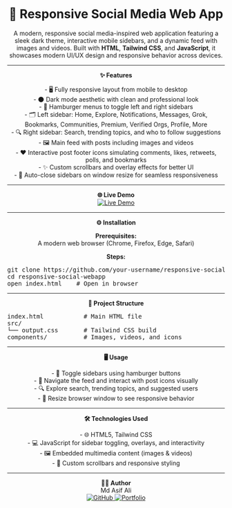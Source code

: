 <h1 align="center">📱 Responsive Social Media Web App</h1>

<p align="center">
  A modern, responsive social media-inspired web application featuring a sleek dark theme, interactive mobile sidebars, and a dynamic feed with images and videos. Built with <strong>HTML</strong>, <strong>Tailwind CSS</strong>, and <strong>JavaScript</strong>, it showcases modern UI/UX design and responsive behavior across devices.
</p>

---

<p align="center">
  <strong>✨ Features</strong>
</p>

<p align="center">
- 🖥️ Fully responsive layout from mobile to desktop<br>
- 🌑 Dark mode aesthetic with clean and professional look<br>
- 🍔 Hamburger menus to toggle left and right sidebars<br>
- 🗂️ Left sidebar: Home, Explore, Notifications, Messages, Grok, Bookmarks, Communities, Premium, Verified Orgs, Profile, More<br>
- 🔍 Right sidebar: Search, trending topics, and who to follow suggestions<br>
- 🖼️ Main feed with posts including images and videos<br>
- ❤️ Interactive post footer icons simulating comments, likes, retweets, polls, and bookmarks<br>
- ✨ Custom scrollbars and overlay effects for better UI<br>
- 🔄 Auto-close sidebars on window resize for seamless responsiveness
</p>

---

<p align="center">
  <strong>🌐 Live Demo</strong><br>
  <a href="YOUR_LIVE_LINK_HERE">
    <img src="https://img.shields.io/badge/Visit-Project-blue?style=for-the-badge&logo=vercel" alt="Live Demo">
  </a>
</p>

---

<p align="center">
  <strong>⚙️ Installation</strong>
</p>

<p align="center">
<strong>Prerequisites:</strong><br>
A modern web browser (Chrome, Firefox, Edge, Safari)
</p>

<p align="center">
<strong>Steps:</strong>
</p>

<p align="center">
<pre>
git clone https://github.com/your-username/responsive-social-webapp.git
cd responsive-social-webapp
open index.html    # Open in browser
</pre>
</p>

---

<p align="center">
  <strong>📂 Project Structure</strong>
</p>

<p align="center">
<pre>
index.html           # Main HTML file
src/
└── output.css       # Tailwind CSS build
components/          # Images, videos, and icons
</pre>
</p>

---

<p align="center">
  <strong>🖥️ Usage</strong>
</p>

<p align="center">
- 🍔 Toggle sidebars using hamburger buttons<br>
- 📰 Navigate the feed and interact with post icons visually<br>
- 🔍 Explore search, trending topics, and suggested users<br>
- 🔄 Resize browser window to see responsive behavior
</p>

---

<p align="center">
  <strong>🛠️ Technologies Used</strong>
</p>

<p align="center">
- 🌐 HTML5, Tailwind CSS<br>
- 💻 JavaScript for sidebar toggling, overlays, and interactivity<br>
- 🖼️ Embedded multimedia content (images & videos)<br>
- 🎨 Custom scrollbars and responsive styling
</p>

---

<p align="center">
  <strong>👨‍💻 Author</strong><br>
  Md Asif Ali<br>
  <a href="https://github.com/your-username">
    <img src="https://img.shields.io/badge/GitHub-100000?style=for-the-badge&logo=github&logoColor=white" alt="GitHub">
  </a>
  <a href="https://your-portfolio.vercel.app/">
    <img src="https://img.shields.io/badge/Portfolio-ff69b4?style=for-the-badge&logo=google-chrome&logoColor=white" alt="Portfolio">
  </a>
</p>
